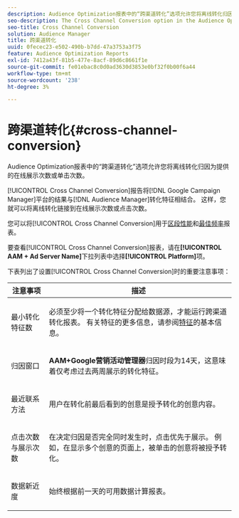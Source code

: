 ```yaml
---
description: Audience Optimization报表中的“跨渠道转化”选项允许您将离线转化归因为提供的在线展示次数或单击次数。
seo-description: The Cross Channel Conversion option in the Audience Optimization reports allows you to attribute offline conversions to served online impressions or clicks.
seo-title: Cross Channel Conversion
solution: Audience Manager
title: 跨渠道转化
uuid: 0fecec23-e502-490b-b7dd-47a3753a3f75
feature: Audience Optimization Reports
exl-id: 7412a43f-81b5-477e-8acf-89d6c8661f1e
source-git-commit: fe01ebac8c0d0ad3630d3853e0bf32f0b00f6a44
workflow-type: tm+mt
source-wordcount: '238'
ht-degree: 3%

---
```


# 跨渠道转化{#cross-channel-conversion}

Audience Optimization报表中的“跨渠道转化”选项允许您将离线转化归因为提供的在线展示次数或单击次数。

[!UICONTROL Cross Channel Conversion]报告将[!DNL Google Campaign Manager]平台的结果与[!DNL Audience Manager]转化特征相结合。 这样，您就可以将离线转化链接到在线展示次数或点击次数。

您可以将[!UICONTROL Cross Channel Conversion]用于[区段性能](../../../reporting/audience-optimization-reports/aor-advertisers/segment-performance.md)和[最佳频率](../../../reporting/audience-optimization-reports/aor-advertisers/optimal-frequency.md)报表。

要查看[!UICONTROL Cross Channel Conversion]报表，请在&#x200B;**[!UICONTROL AAM + Ad Server Name]**&#x200B;下拉列表中选择&#x200B;**[!UICONTROL Platform]**&#x200B;项。

下表列出了设置[!UICONTROL Cross Channel Conversion]时的重要注意事项：

<table id="table_62590B4AB7624B619EC9AA8FF89722C9"> 
 <thead> 
  <tr> 
   <th class="entry"> 注意事项 </th> 
   <th class="entry"> 描述 </th> 
  </tr> 
 </thead>
 <tbody> 
  <tr> 
   <td colname="col01"> <p>最小转化特征数 </p> </td> 
   <td colname="col1"> <p>必须至少将一个转化特征分配给数据源，才能运行<span class="wintitle">跨渠道转化</span>报表。 有关特征的更多信息，请参阅<a href="../../../features/traits/create-onboarded-rule-based-traits.md">特征</a>的基本信息。 </p> </td> 
  </tr>
  <tr> 
   <td> <p>归因窗口 </p> </td> 
   <td> <p> <b><span class="uicontrol"> AAM+Google营销活动管理器</span></b>归因时段为14天，这意味着仅考虑过去两周展示的转化特征。 </p> </td> 
  </tr> 
  <tr> 
   <td> <p>最近联系方法 </p> </td> 
   <td> <p>用户在转化前最后看到的创意是授予转化的创意内容。 </p> </td> 
  </tr> 
  <tr> 
   <td> <p>点击次数与展示次数 </p> </td> 
   <td> <p>在决定归因是否完全同时发生时，点击优先于展示。 例如，在显示多个创意的页面上，被单击的创意将被授予转化。 </p> </td> 
  </tr> 
  <tr> 
   <td> <p>数据新近度 </p> </td> 
   <td> <p>始终根据前一天的可用数据计算报表。 </p> </td> 
  </tr> 
 </tbody> 
</table>
